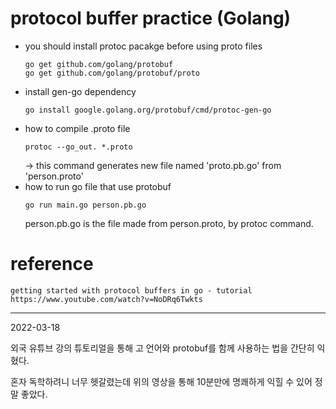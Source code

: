 # protocol buffer practice (Golang)

- you should install protoc pacakge before using proto files
    ```
    go get github.com/golang/protobuf
    go get github.com/golang/protobuf/proto
    ```
- install gen-go dependency
    ```
    go install google.golang.org/protobuf/cmd/protoc-gen-go
    ```
- how to compile .proto file
    ```
    protoc --go_out. *.proto
    ```
    -> this command generates new file named 'proto.pb.go' from 'person.proto'
- how to run go file that use protobuf
    ```
    go run main.go person.pb.go
    ```
    person.pb.go is the file made from person.proto, by protoc command.

# reference

    getting started with protocol buffers in go - tutorial
    https://www.youtube.com/watch?v=NoDRq6Twkts


____ 

2022-03-18

외국 유튜브 강의 튜토리얼을 통해 고 언어와 protobuf를 함께 사용하는 법을 간단히 익혔다. 

혼자 독학하려니 너무 헷갈렸는데 위의 영상을 통해 10분만에 명쾌하게 익힐 수 있어 정말 좋았다.